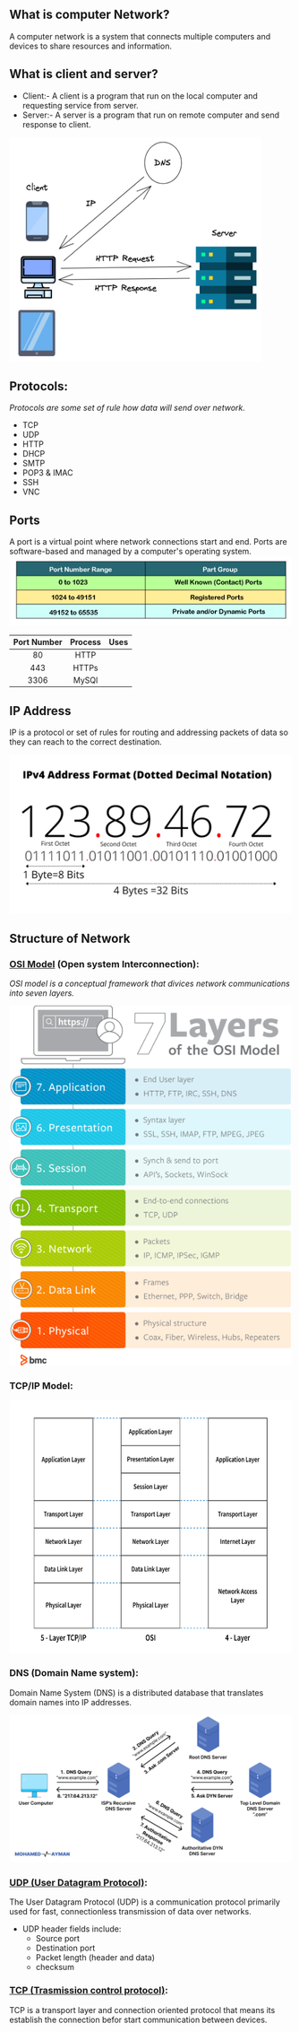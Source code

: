 ## What is computer Network?
A computer network is a system that connects multiple computers and devices to share resources and information.

## What is client and server?
  - Client:- A client is a program that run on the local computer and requesting service from server.
  - Server:- A server is a program that run on remote computer and send response to client.

  <img src="server_client_diagram.png" width="450px" height="400px" alt="sever client diagram">

  ## Protocols:
  *Protocols are some set of rule how data will send over network.*
   - TCP
   - UDP
   - HTTP
   - DHCP
   - SMTP
   - POP3 & IMAC
   - SSH
   - VNC

## Ports
A port is a virtual point where network connections start and end. Ports are software-based and managed by a computer's operating system.
<img src="port_number.png" alt="Port number image">

|Port Number| Process | Uses |
|:--:|:--:|:--:|
|80 | HTTP | |
|443| HTTPs| |
|3306| MySQl | |

## IP Address
IP is a protocol or set of rules for routing and addressing packets of data so they can reach to the correct destination.

<img src="ipv6.png" alt="Ipv6 version image">

## Structure of Network
### <a href="https://www.cloudflare.com/learning/ddos/glossary/open-systems-interconnection-model-osi/">OSI Model</a> (Open system Interconnection):
*OSI model is a conceptual framework that divices network communications into seven layers.*

<img src="osi_model.png" alt="osi model image">

### TCP/IP Model:
<img src="tcp_ip_model.png" width="550px" height="450px" alt="TCP/IP model">

### DNS (Domain Name system):
Domain Name System (DNS) is a distributed database that translates domain names into IP addresses.

<img src="dns_diagram.png" width="600px" alt="DNS sever image">

### <a href="https://www.cloudflare.com/learning/ddos/glossary/user-datagram-protocol-udp/">UDP (User Datagram Protocol)</a>:
The User Datagram Protocol (UDP) is a communication protocol primarily used for fast, connectionless transmission of data over networks.

- UDP header fields include:
  - Source port
  - Destination port
  - Packet length (header and data)
  - checksum 

### <a href="https://www.javatpoint.com/tcp" target="_blank">TCP (Trasmission control protocol)</a>:
TCP is a transport layer and connection oriented protocol that means its establish the connection befor start communication between devices.





















































